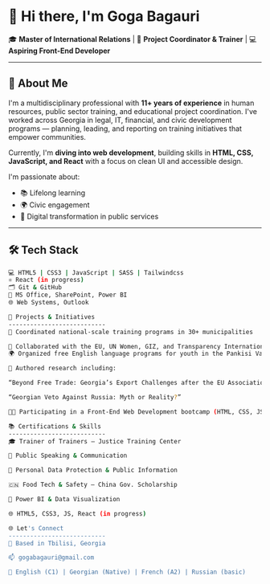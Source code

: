 # 👋 Hi there, I'm Goga Bagauri

🎓 **Master of International Relations** | 💼 **Project Coordinator & Trainer** | 💻 **Aspiring Front-End Developer**

---

## 🧠 About Me

I'm a multidisciplinary professional with **11+ years of experience** in human resources, public sector training, and educational project coordination. I've worked across Georgia in legal, IT, financial, and civic development programs — planning, leading, and reporting on training initiatives that empower communities.

Currently, I'm **diving into web development**, building skills in **HTML, CSS, JavaScript, and React** with a focus on clean UI and accessible design.

I'm passionate about:
- 📚 Lifelong learning
- 🌍 Civic engagement
- 🧩 Digital transformation in public services

---

## 🛠️ Tech Stack

```bash
💻 HTML5 | CSS3 | JavaScript | SASS | Tailwindcss
⚛️ React (in progress)
🗂️ Git & GitHub
🧰 MS Office, SharePoint, Power BI
🌐 Web Systems, Outlook

🚀 Projects & Initiatives
---------------------------
🏫 Coordinated national-scale training programs in 30+ municipalities

🤝 Collaborated with the EU, UN Women, GIZ, and Transparency International
🌍 Organized free English language programs for youth in the Pankisi Valley to support integration and equal opportunity

📝 Authored research including:

“Beyond Free Trade: Georgia’s Export Challenges after the EU Association Agreement”

“Georgian Veto Against Russia: Myth or Reality?”

🧑‍💻 Participating in a Front-End Web Development bootcamp (HTML, CSS, JS/React) @ GeoLab (2024–2025)

📚 Certifications & Skills
---------------------------
🎓 Trainer of Trainers – Justice Training Center

💬 Public Speaking & Communication

🔐 Personal Data Protection & Public Information

🇨🇳 Food Tech & Safety – China Gov. Scholarship

🧮 Power BI & Data Visualization

🌐 HTML5, CSS3, JS, React (in progress)

🌐 Let's Connect
---------------------------
📍 Based in Tbilisi, Georgia

📫 gogabagauri@gmail.com

💬 English (C1) | Georgian (Native) | French (A2) | Russian (basic)
